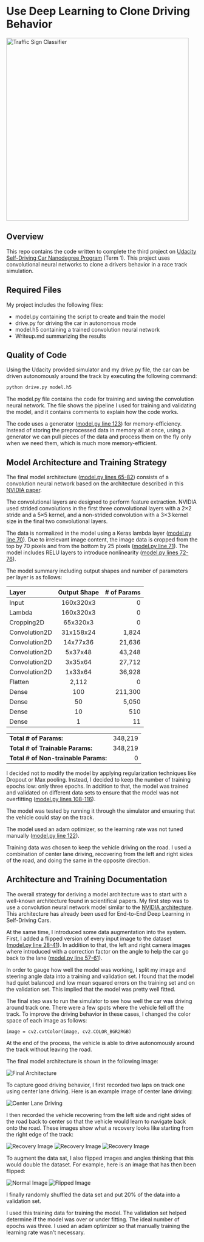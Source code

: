 # Use Deep Learning to Clone Driving Behavior

[//]: # (Image References)
[image1]: ./examples/final-architecture.png "Final Architecture"
[image2]: ./examples/center-lane-driving.jpg "Center Lane Driving"
[image3]: ./examples/recovery-part-1.jpg "Recovery Image"
[image4]: ./examples/recovery-part-2.jpg "Recovery Image"
[image5]: ./examples/recovery-part-3.jpg "Recovery Image"
[image6]: ./examples/flipped-1.jpg "Normal Image"
[image7]: ./examples/flipped-2.jpg "Flipped Image"
<img src="examples/title-image.png" width="480" alt="Traffic Sign Classifier" />

## Overview

This repo contains the code written to complete the third project on [Udacity Self-Driving Car Nanodegree Program](https://www.udacity.com/course/self-driving-car-engineer-nanodegree--nd013) (Term 1). This project uses convolutional neural networks to clone a drivers behavior in a race track simulation.

## Required Files

My project includes the following files:
* model.py containing the script to create and train the model
* drive.py for driving the car in autonomous mode
* model.h5 containing a trained convolution neural network 
* Writeup.md summarizing the results

## Quality of Code

Using the Udacity provided simulator and my drive.py file, the car can be driven autonomously around the track by executing the following command:
```sh
python drive.py model.h5
```

The model.py file contains the code for training and saving the convolution neural network. The file shows the pipeline I used for training and validating the model, and it contains comments to explain how the code works.

The code uses a generator ([model.py line 123](model.py#L123)) for memory-efficiency. Instead of storing the preprocessed data in memory all at once, using a generator we can pull pieces of the data and process them on the fly only when we need them, which is much more memory-efficient.

## Model Architecture and Training Strategy

The final model architecture ([model.py lines 65-82](model.py#L65-L82)) consists of a convolution neural network based on the architecture described in this [NVIDIA paper](https://arxiv.org/pdf/1604.07316.pdf).

The convolutional layers are designed to perform feature extraction. NVIDIA used strided convolutions in the first three convolutional layers with a 2×2 stride and a 5×5 kernel, and a non-strided convolution with a 3×3 kernel size in the final two convolutional layers.

The data is normalized in the model using a Keras lambda layer ([model.py line 70](model.py#L70)). Due to irrelevant image content, the image data is cropped from the top by 70 pixels and from the bottom by 25 pixels ([model.py line 71](model.py#L71)). The model includes RELU layers to introduce nonlinearity ([model.py lines 72-76](model.py#L72-L76)).

The model summary including output shapes and number of parameters per layer is as follows:

| Layer           | Output Shape   | # of Params |
|:----------------|:--------------:|------------:|
| Input           | 160x320x3      | 0           |
| Lambda          | 160x320x3      | 0           |
| Cropping2D      | 65x320x3       | 0           |
| Convolution2D   | 31x158x24      | 1,824       |
| Convolution2D   | 14x77x36       | 21,636      |
| Convolution2D   | 5x37x48        | 43,248      |
| Convolution2D   | 3x35x64        | 27,712      |
| Convolution2D   | 1x33x64        | 36,928      |
| Flatten         | 2,112          | 0           |
| Dense           | 100            | 211,300     |
| Dense           | 50             | 5,050       |
| Dense           | 10             | 510         |
| Dense           | 1              | 11          |

|                                      |         |
|:-------------------------------------|--------:|
| **Total # of Params:**               | 348,219 |
| **Total # of Trainable Params:**     | 348,219 |
| **Total # of Non-trainable Params:** | 0       |

I decided not to modify the model by applying regularization techniques like Dropout or Max pooling. Instead, I decided to keep the number of training epochs low: only three epochs. In addition to that, the model was trained and validated on different data sets to ensure that the model was not overfitting ([model.py lines 108-116](model.py#L108-L116)).

The model was tested by running it through the simulator and ensuring that the vehicle could stay on the track.

The model used an adam optimizer, so the learning rate was not tuned manually ([model.py line 122](model.py#L122)).

Training data was chosen to keep the vehicle driving on the road. I used a combination of center lane driving, recovering from the left and right sides of the road, and doing the same in the opposite direction.

## Architecture and Training Documentation

The overall strategy for deriving a model architecture was to start with a well-known architecture found in scientifical papers. My first step was to use a convolution neural network model similar to the [NVIDIA architecture](https://arxiv.org/pdf/1604.07316.pdf). This architecture has already been used for End-to-End Deep Learning in Self-Driving Cars.

At the same time, I introduced some data augmentation into the system. First, I added a flipped version of every input image to the dataset ([model.py line 28-41](model.py#L28-L41)). In addition to that, the left and right camera images where introduced with a correction factor on the angle to help the car go back to the lane ([model.py line 57-61](model.py#L57-L61)).

In order to gauge how well the model was working, I split my image and steering angle data into a training and validation set. I found that the model had quiet balanced and low mean squared errors on the training set and on the validation set. This implied that the model was pretty well fitted.

The final step was to run the simulator to see how well the car was driving around track one. There were a few spots where the vehicle fell off the track. To improve the driving behavior in these cases, I changed the color space of each image as follows:

```
image = cv2.cvtColor(image, cv2.COLOR_BGR2RGB)
```

At the end of the process, the vehicle is able to drive autonomously around the track without leaving the road.

The final model architecture is shown in the following image:

![Final Architecture][image1]

To capture good driving behavior, I first recorded two laps on track one using center lane driving. Here is an example image of center lane driving:

![Center Lane Driving][image2]

I then recorded the vehicle recovering from the left side and right sides of the road back to center so that the vehicle would learn to navigate back onto the road. These images show what a recovery looks like starting from the right edge of the track:

![Recovery Image][image3]
![Recovery Image][image4]
![Recovery Image][image5]

To augment the data sat, I also flipped images and angles thinking that this would double the dataset. For example, here is an image that has then been flipped:

![Normal Image][image6]
![Flipped Image][image7]

I finally randomly shuffled the data set and put 20% of the data into a validation set. 

I used this training data for training the model. The validation set helped determine if the model was over or under fitting. The ideal number of epochs was three. I used an adam optimizer so that manually training the learning rate wasn't necessary.
